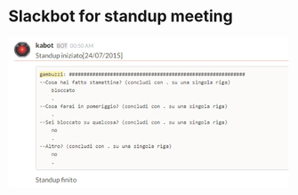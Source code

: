 Slackbot for standup meeting
============================

![example](https://raw.githubusercontent.com/gbinside/slackstandupbot/master/screenshot/001.png)